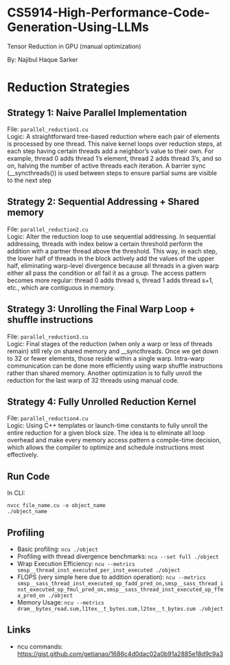 # CS5914-High-Performance-Code-Generation-Using-LLMs
Tensor Reduction in GPU (manual optimization)

By: Najibul Haque Sarker

# Reduction Strategies
## Strategy 1: Naive Parallel Implementation

File: `parallel_reduction1.cu` <br> 
Logic: A straightforward tree-based reduction where each pair of elements is processed by one thread. This naive kernel loops over reduction steps, at each step having certain threads add a neighbor’s value to their own. For example, thread 0 adds thread 1’s element, thread 2 adds thread 3’s, and so on, halving the number of active threads each iteration. A barrier sync (__syncthreads()) is used between steps to ensure partial sums are visible to the next step

## Strategy 2: Sequential Addressing + Shared memory

File: `parallel_reduction2.cu` <br> 
Logic: Alter the reduction loop to use sequential addressing.  In sequential addressing, threads with index below a certain threshold perform the addition with a partner thread above the threshold. This way, in each step, the lower half of threads in the block actively add the values of the upper half, eliminating warp-level divergence because all threads in a given warp either all pass the condition or all fail it as a group. The access pattern becomes more regular: thread 0 adds thread s, thread 1 adds thread s+1, etc., which are contiguous in memory.

## Strategy 3: Unrolling the Final Warp Loop + shuffle instructions

File: `parallel_reduction3.cu` <br> 
Logic: Final stages of the reduction (when only a warp or less of threads remain) still rely on shared memory and __syncthreads. Once we get down to 32 or fewer elements, those reside within a single warp. Intra-warp communication can be done more efficiently using warp shuffle instructions rather than shared memory. Another optimization is to fully unroll the reduction for the last warp of 32 threads using manual code.


## Strategy 4: Fully Unrolled Reduction Kernel 

File: `parallel_reduction4.cu` <br> 
Logic: Using C++ templates or launch-time constants to fully unroll the entire reduction for a given block size. The idea is to eliminate all loop overhead and make every memory access pattern a compile-time decision, which allows the compiler to optimize and schedule instructions most effectively.


## Run Code
In CLI:
```
nvcc file_name.cu -o object_name
./object_name
```

<!-- nvcc your_cuda_program.cu -o output_binary -lnvidia-ml -->


## Profiling
- Basic profiling: `ncu ./object`
- Profiling with thread divergence benchmarks: `ncu --set full ./object`
- Wrap Execution Efficiency: `ncu --metrics smsp__thread_inst_executed_per_inst_executed ./object`
- FLOPS (very simple here due to addition operation): `ncu --metrics smsp__sass_thread_inst_executed_op_fadd_pred_on,smsp__sass_thread_inst_executed_op_fmul_pred_on,smsp__sass_thread_inst_executed_op_ffma_pred_on ./object`
- Memory Usage: `ncu --metrics dram__bytes_read.sum,l1tex__t_bytes.sum,l2tex__t_bytes.sum ./object` 


## Links
- ncu commands: https://gist.github.com/getianao/1686c4d0dac02a0b91a2885e18d9c9a3 